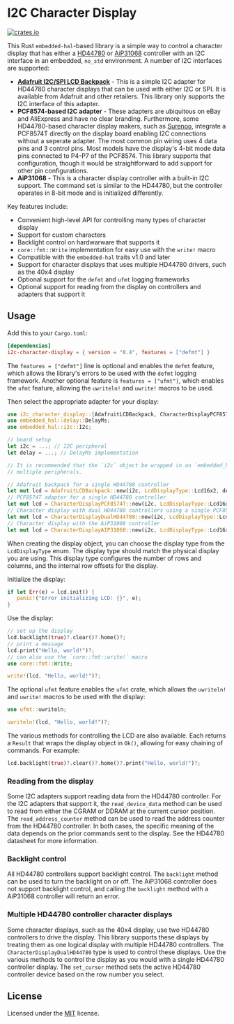 # I2C Character Display
[![crates.io](https://img.shields.io/crates/v/i2c-character-display.svg)](https://crates.io/crates/i2c-character-display)
<!-- cargo-sync-readme start -->

This Rust `embedded-hal`-based library is a simple way to control a character display that has either a [HD44780](https://en.wikipedia.org/wiki/Hitachi_HD44780_LCD_controller)
or [AiP31068](https://support.newhavendisplay.com/hc/en-us/articles/4414486901783--AiP31068) controller with an I2C interface
in an embedded, `no_std` environment. A number of I2C interfaces are supported:

- **[Adafruit I2C/SPI LCD Backpack](https://www.adafruit.com/product/292)** - This is a simple I2C adapter for HD44780 character displays that can be used with either I2C
  or SPI. It is available from Adafruit and other retailers. This library only supports the I2C interface of this adapter.
- **PCF8574-based I2C adapter** - These adapters are ubiquitous on eBay and AliExpress and have no clear branding. Furthermore, some HD44780-based character
  display makers, such as [Surenoo](https://www.surenoo.com), integrate a PCF8574T directly on the display board enabling I2C connections without a seperate adapter.
  The most common pin wiring uses 4 data pins and 3 control pins. Most models have the display's 4-bit mode data pins connected to P4-P7 of the PCF8574.
  This library supports that configuration, though it would be straightforward to add support for other pin configurations.
- **AiP31068** - This is a character display controller with a built-in I2C support. The command set is similar to the HD44780, but the controller
  operates in 8-bit mode and is initialized differently.

Key features include:
- Convenient high-level API for controlling many types of character display
- Support for custom characters
- Backlight control on hardwarware that supports it
- `core::fmt::Write` implementation for easy use with the `write!` macro
- Compatible with the `embedded-hal` traits v1.0 and later
- Support for character displays that uses multiple HD44780 drivers, such as the 40x4 display
- Optional support for the `defmt` and `ufmt` logging frameworks
- Optional support for reading from the display on controllers and adapters that support it

## Usage
Add this to your `Cargo.toml`:
```toml
[dependencies]
i2c-character-display = { version = "0.4", features = ["defmt"] }
```
The `features = ["defmt"]` line is optional and enables the `defmt` feature, which allows the library's errors to be used with the `defmt` logging
framework. Another optional feature is `features = ["ufmt"]`, which enables the `ufmt` feature, allowing the `uwriteln!` and `uwrite!` macros to be used.

Then select the appropriate adapter for your display:
```rust
use i2c_character_display::{AdafruitLCDBackpack, CharacterDisplayPCF8574T, LcdDisplayType};
use embedded_hal::delay::DelayMs;
use embedded_hal::i2c::I2c;

// board setup
let i2c = ...; // I2C peripheral
let delay = ...; // DelayMs implementation

// It is recommended that the `i2c` object be wrapped in an `embedded_hal_bus::i2c::CriticalSectionDevice` so that it can be shared between
// multiple peripherals.

// Adafruit backpack for a single HD44780 controller
let mut lcd = AdafruitLCDBackpack::new(i2c, LcdDisplayType::Lcd16x2, delay);
// PCF8574T adapter for a single HD44780 controller
let mut lcd = CharacterDisplayPCF8574T::new(i2c, LcdDisplayType::Lcd16x2, delay);
// Character display with dual HD44780 controllers using a single PCF8574T I2C adapter
let mut lcd = CharacterDisplayDualHD44780::new(i2c, LcdDisplayType::Lcd40x4, delay);
// Character display with the AiP31068 controller
let mut lcd = CharacterDisplayAIP31068::new(i2c, LcdDisplayType::Lcd16x2, delay);
```
When creating the display object, you can choose the display type from the `LcdDisplayType` enum. The display type should match the physical
display you are using. This display type configures the number of rows and columns, and the internal row offsets for the display.

Initialize the display:
```rust
if let Err(e) = lcd.init() {
   panic!("Error initializing LCD: {}", e);
}
```
Use the display:
```rust
// set up the display
lcd.backlight(true)?.clear()?.home()?;
// print a message
lcd.print("Hello, world!")?;
// can also use the `core::fmt::write!` macro
use core::fmt::Write;

write!(lcd, "Hello, world!")?;
```
The optional `ufmt` feature enables the `ufmt` crate, which allows the `uwriteln!` and `uwrite!` macros to be used with the display:
```rust
use ufmt::uwriteln;

uwriteln!(lcd, "Hello, world!")?;
```

The various methods for controlling the LCD are also available. Each returns a `Result` that wraps the display object in `Ok()`, allowing for easy chaining
of commands. For example:
```rust
lcd.backlight(true)?.clear()?.home()?.print("Hello, world!")?;
```
### Reading from the display
Some I2C adapters support reading data from the HD44780 controller. For the I2C adapters that support it, the `read_device_data` method can be used to read
from either the CGRAM or DDRAM at the current cursor position. The `read_address_counter` method can be used to read the address counter from the HD44780 controller.
In both cases, the specific meaning of the data depends on the prior commands sent to the display. See the HD44780 datasheet for more information.

### Backlight control
All HD44780 controllers support backlight control. The `backlight` method can be used to turn the backlight on or off. The AiP31068 controller does not support
backlight control, and calling the `backlight` method with a AiP31068 controller will return an error.

### Multiple HD44780 controller character displays
Some character displays, such as the 40x4 display, use two HD44780 controllers to drive the display. This library supports these displays by
treating them as one logical display with multiple HD44780 controllers. The `CharacterDisplayDualHD44780` type is used to control these displays.
Use the various methods to control the display as you would with a single HD44780 controller display. The `set_cursor` method sets the active HD44780
controller device based on the row number you select.


<!-- cargo-sync-readme end -->

## License
Licensed under the [MIT](LICENSE) license.